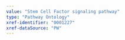 ```yaml
---
value: "Stem Cell Factor signaling pathway"
type: "Pathway Ontology"
xref-identifier: "0001227"
xref-dataSource: "PW"
---
```

